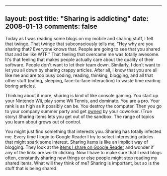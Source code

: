 
---
layout: post
title: "Sharing is addicting"
date: 2008-01-13
comments: false
---


Today as I was reading some blogs on my mobile and sharing stuff, I felt that twinge. That twinge that 
subconsciously tells me, "Hey why are you sharing that? Everyone knows that. People are going to see 
that you shared that and be like WTF." That feeling that overcame me was totally awesome. It's that 
feeling that makes people actually care about the quality of their software. People don't want to let 
their team down. Similarly, I don't want to let you all down by sharing crappy articles. After all, I 
know that you are all like me and are too busy coding, reading, thinking, blogging, and all that other 
stuff  (eating, sleeping, face-to-face interaction) to waste time reading boring articles.

Thinking about it more, sharing is kind of like console gaming. You start up your Nintendo Wii, play some 
Wii Tennis, and dominate. You are a pro. Your rank is as high as it possibly can be. You destroy the 
computer. Then you go to your company summer party and get [pwned][1] by your coworker. (True story)
Sharing items lets you get out of the sandbox. The range of topics you learn about grows out of control. 

You might just find something that interests you. Sharing has totally infected me. Every time I login to 
Google Reader I try to select interesting articles that might spark some interest. Sharing items is like 
an implicit way of blogging. They look at the [items I share on Google Reader][2] and wonder if any of 
the links are worth clicking. Now I have to make sure that I read blogs often, constantly sharing new 
things or else people might stop reading my shared items. What will they think of me? Sharing is 
important, but so is the stuff that is being shared.


  [1]: http://en.wikipedia.org/wiki/Pwn
  [2]: http://www.google.com/reader/shared/17269581269643503149
